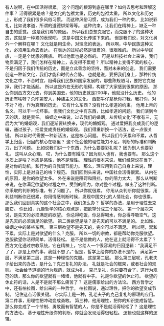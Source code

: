 有人说啊，在中国活得很累。
这个问题的根源到底在哪里？如何去思考和理解这件事？
活得很累是啥？是文化的包袱太重，历史的包袱太重。
所以文化和历史上，形成了我们很多风俗习惯。
而这种风俗习惯，成为我们一种约束。
比如说彩礼，比如说孝道，所谓的道德绑架等等。
这种约束，让我们在精神上，缺乏一种自由的感觉。
这是我们累的原因。
所以我们总想克服它，而克服不了的这种状态，这就是一种累的表现吧。
这是中国文化传递下来的。
但是我们说，对文化另外一个解释在哪？
文化就是用生命，对理念的表达。
所以啊，中华民族这种文化，必须用生命去表达。
在表达的过程必然是很累的，很艰难的。
所以中华民族，一定是个忧患的民族。
所以他累也是必然的。
可是从科技社会上来讲，我们物质满足了，我们怎样在精神上，去变得不累呢？
所以精神上变得不累的核心，不是归因于我们传统的历史，而是立此善念的坚持，而对未来的创造。
我们需要创造一种新文化，我们才能和时代去合脉。
也就是说，要把我们身上，那种传统文化之中，不合时宜，阻碍我们民族和国家发展的，那些陈规陋习，要把它克服掉，我们才能活起。
所以这是外在无形的阻碍，构建了大家感到很累的原因。
那么你到西方文化去，你到美国去，他的历史就是200年，他就没什么历史。
他的历史有啥呀？杀印第安人，种族主义的文化。
西部牛仔拿枪你打我，我打你，对不对？枪，作为真理的历史。
它有什么东西？没有什么孝道的约束。
他用上帝的名义，可以干一切坏事。
但我们文化之中有东西，比如孝道的问题。
我们演到今天的话，就是责任。
婚姻之中来说，过去我们的婚姻，从传统文化“不孝有三，无后为大”的婚姻观，我们逐渐要转换来，现代的婚姻观。
通过爱把我变成我们的逻辑，通过孩子，把爱变成责任的婚姻观。
我们得重新换一个活法，这一点很关键。
所以新时代需要一种新活法，这是核心问题。
所以我们今天累和不累，从哲学上归金，归因的核心在哪里？
这个社会他的理性能力不足，判断的标准和判断力，出了问题。
比如说我们讲一个东西，为什么要要彩礼呢？
因为别人也要彩礼。
这叫从众心理。
哎，为什么要有婚戒？因为别人也有，我也要有。
那么这个本质上是啥？本质是感性，他不是理性。
理性的根本来说，我们经常说在当下，是对你的动机，和行为的自我调节能力。
那么，理应用到自己自身上来说，理性，实际上是对自己的啥？规范。
我们回到头来说，中国社会活得很累。
从内在的原因，是你的欲望太多。
外在来说是阻碍和阻挡，你的阻力太大。
那么从判断来说，在你满足欲望的过程之中，受到的阻力，你对整个过程，做出了这种判断。
你采取的判断的标准，有了问题了。
所以你就很累。
你用从众判断你就很累，用利益判断你还很累，你用情感判断时候，发现中国文化的人情社会，你也很累。
那么我们回到真实的这个社会之中，我们怎么办？
哲学的办法，是用于理性去克服它。
你比如，九鹿哲学的核心观点是，把欲望分成三个层次。
第一个层次来说，是先天的必须满足的欲望。
你总得吃饭，你总得喝水，你总得呼吸空气，这是先天的必须满足的欲望。
第二类欲望是啥？是先天的可以不满足的。
比如性、婚姻之中的某些东西。
第三层欲望不是先天的，完全可以不满足。
所以啊，累和不累，实际上是对欲望的什么？克服。
所以一切的宗教，都是帮助你克服欲望。
克服欲望你活得简单，活得轻松。
是不是信教的人，他在这上就活得不太累了？
西方文化通过宗教系统，它在精神上，它给人一个很容易的归因逻辑：“我满足不了了，那是上帝的事，我就不想了。”
但是，哲学上给你的办法不是的。
满足第一层，不满足第二层，这是一种理性的克服。
这是第二层。
那么第三层呢，孔老夫子给出来的办法，是什么？克己复礼的办法。
礼就是社会的框架，或者社会的规则。
社会给予道德的行为规范，就成为礼。
克己复礼，你只要符合了，这行为规范的话，那么你的欲望就有一堵墙，他就有中子。
礼是你欲望的休止符。
欲望的休止符的话，人是不是就不那么痛苦了？
这是儒家给出的方法论。
西方哲学之中，还有柏拉图，给出来的一种哲学。
柏拉图说，通过理性，把你的欲望变成节制。
记住这点话很关键。
它实际上是一种，孔老夫子的克己复礼的原理的应用。
第二件事，用理性把冲动变成勇敢。
第三种，他用理性，把你的知识变成智慧。
那么你变成了一个节制、勇敢而有智慧的人，你是不是就活得轻松了？
这是理性的方法论。
基于理性升级你的判断，你就会发现活得很轻松。
逻辑也就这样的逻辑。